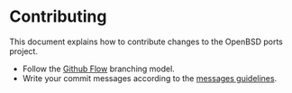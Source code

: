 # Contributing

This document explains how to contribute changes to the OpenBSD ports project.

-   Follow the
    [Github Flow](https://docs.github.com/en/get-started/quickstart/github-flow)
    branching model.
-   Write your commit messages according to the
    [messages guidelines](https://cbea.ms/git-commit/).
